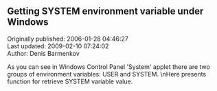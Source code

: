 ## Getting SYSTEM environment variable under Windows  
Originally published: 2006-01-28 04:46:27  
Last updated: 2009-02-10 07:24:02  
Author: Denis Barmenkov  
  
As you can see in Windows Control Panel 'System' applet there are two groups of environment variables: USER and SYSTEM.\nHere presents function for retrieve SYSTEM variable value.